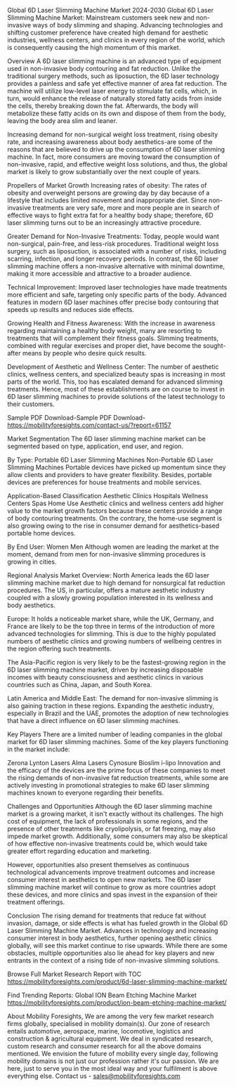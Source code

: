Global 6D Laser Slimming Machine Market 2024-2030
Global 6D Laser Slimming Machine Market: Mainstream customers seek new and non-invasive ways of body slimming and shaping. Advancing technologies and shifting customer preference have created high demand for aesthetic industries, wellness centers, and clinics in every region of the world, which is consequently causing the high momentum of this market.

Overview
A 6D laser slimming machine is an advanced type of equipment used in non-invasive body contouring and fat reduction. Unlike the traditional surgery methods, such as liposuction, the 6D laser technology provides a painless and safe yet effective manner of area fat reduction. The machine will utilize low-level laser energy to stimulate fat cells, which, in turn, would enhance the release of naturally stored fatty acids from inside the cells, thereby breaking down the fat. Afterwards, the body will metabolize these fatty acids on its own and dispose of them from the body, leaving the body area slim and leaner.

Increasing demand for non-surgical weight loss treatment, rising obesity rate, and increasing awareness about body aesthetics-are some of the reasons that are believed to drive up the consumption of 6D laser slimming machine. In fact, more consumers are moving toward the consumption of non-invasive, rapid, and effective weight loss solutions, and thus, the global market is likely to grow substantially over the next couple of years.

Propellers of Market Growth
Increasing rates of obesity: The rates of obesity and overweight persons are growing day by day because of a lifestyle that includes limited movement and inappropriate diet. Since non-invasive treatments are very safe, more and more people are in search of effective ways to fight extra fat for a healthy body shape; therefore, 6D laser slimming turns out to be an increasingly attractive procedure.

Greater Demand for Non-Invasive Treatments: Today, people would want non-surgical, pain-free, and less-risk procedures. Traditional weight loss surgery, such as liposuction, is associated with a number of risks, including scarring, infection, and longer recovery periods. In contrast, the 6D laser slimming machine offers a non-invasive alternative with minimal downtime, making it more accessible and attractive to a broader audience.

Technical Improvement: Improved laser technologies have made treatments more efficient and safe, targeting only specific parts of the body. Advanced features in modern 6D laser machines offer precise body contouring that speeds up results and reduces side effects.

Growing Health and Fitness Awareness: With the increase in awareness regarding maintaining a healthy body weight, many are resorting to treatments that will complement their fitness goals. Slimming treatments, combined with regular exercises and proper diet, have become the sought-after means by people who desire quick results.

Development of Aesthetic and Wellness Center: The number of aesthetic clinics, wellness centers, and specialized beauty spas is increasing in most parts of the world. This, too has escalated demand for advanced slimming treatments. Hence, most of these establishments are on course to invest in 6D laser slimming machines to provide solutions of the latest technology to their customers.

Sample PDF Download-Sample PDF Download- https://mobilityforesights.com/contact-us/?report=61157


Market Segmentation
The 6D laser slimming machine market can be segmented based on type, application, end user, and region.

By Type:
Portable 6D Laser Slimming Machines
Non-Portable 6D Laser Slimming Machines
Portable devices have picked up momentum since they allow clients and providers to have greater flexibility. Besides, portable devices are preferences for house treatments and mobile services.

Application-Based Classification
Aesthetic Clinics
Hospitals
Wellness Centers
Spas
Home Use
Aesthetic clinics and wellness centers add higher value to the market growth factors because these centers provide a range of body contouring treatments. On the contrary, the home-use segment is also growing owing to the rise in consumer demand for aesthetics-based portable home devices.

By End User:
Women
Men
Although women are leading the market at the moment, demand from men for non-invasive slimming procedures is growing in cities.

Regional Analysis
Market Overview: North America leads the 6D laser slimming machine market due to high demand for nonsurgical fat reduction procedures. The US, in particular, offers a mature aesthetic industry coupled with a slowly growing population interested in its wellness and body aesthetics.

Europe: It holds a noticeable market share, while the UK, Germany, and France are likely to be the top three in terms of the introduction of more advanced technologies for slimming. This is due to the highly populated numbers of aesthetic clinics and growing numbers of wellbeing centres in the region offering such treatments.

The Asia-Pacific region is very likely to be the fastest-growing region in the 6D laser slimming machine market, driven by increasing disposable incomes with beauty consciousness and aesthetic clinics in various countries such as China, Japan, and South Korea.

Latin America and Middle East: The demand for non-invasive slimming is also gaining traction in these regions. Expanding the aesthetic industry, especially in Brazil and the UAE, promotes the adoption of new technologies that have a direct influence on 6D laser slimming machines.

Key Players
There are a limited number of leading companies in the global market for 6D laser slimming machines. Some of the key players functioning in the market include:

Zerona
Lynton Lasers
Alma Lasers
Cynosure
Bioslim
i-lipo
Innovation and the efficacy of the devices are the prime focus of these companies to meet the rising demands of non-invasive fat reduction treatments, while some are actively investing in promotional strategies to make 6D laser slimming machines known to everyone regarding their benefits.

Challenges and Opportunities
Although the 6D laser slimming machine market is a growing market, it isn't exactly without its challenges. The high cost of equipment, the lack of professionals in some regions, and the presence of other treatments like cryolipolysis, or fat freezing, may also impede market growth. Additionally, some consumers may also be skeptical of how effective non-invasive treatments could be, which would take greater effort regarding education and marketing.

However, opportunities also present themselves as continuous technological advancements improve treatment outcomes and increase consumer interest in aesthetics to open new markets. The 6D laser slimming machine market will continue to grow as more countries adopt these devices, and more clinics and spas invest in the expansion of their treatment offerings.

Conclusion
The rising demand for treatments that reduce fat without invasion, damage, or side effects is what has fueled growth in the Global 6D Laser Slimming Machine Market. Advances in technology and increasing consumer interest in body aesthetics, further opening aesthetic clinics globally, will see this market continue to rise upwards. While there are some obstacles, multiple opportunities also lie ahead for key players and new entrants in the context of a rising tide of non-invasive slimming solutions.




Browse Full Market Research Report with TOC
https://mobilityforesights.com/product/6d-laser-slimming-machine-market/





Find Trending Reports:
Global ION Beam Etching Machine Market https://mobilityforesights.com/product/ion-beam-etching-machine-market/









About Mobility Foresights,
We are among the very few market research firms globally, specialised in mobility domain(s). Our zone of research entails automotive, aerospace, marine, locomotive, logistics and construction & agricultural equipment. We deal in syndicated research, custom research and consumer research for all the above domains mentioned.
We envision the future of mobility every single day, following mobility domains is not just our profession rather it's our passion. We are here, just to serve you in the most ideal way and your fulfilment is above everything else. Contact us -  sales@mobilityforesights.com 




